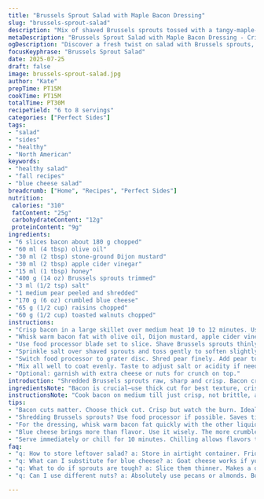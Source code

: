 ```yaml
---
title: "Brussels Sprout Salad with Maple Bacon Dressing"
slug: "brussels-sprout-salad"
description: "Mix of shaved Brussels sprouts tossed with a tangy-maple-bacon dressing. Adds shredded pear and crumbled blue cheese instead of cheddar. Cranberries swapped for raisins and pecans replaced by walnuts for deeper, earthier notes. Bacon grease base infused with olive oil, stone-ground Dijon mustard, apple cider vinegar, and a hint of honey. Quick frying of bacon to crisp, then skim off fat for dressing. Salad tossed with dressing and mix-ins. Notes on shredding, timing, and serving cold or room temp. Refreshing crunch, bite of bacon, sweetness from fruit, nutty finish."
metaDescription: "Brussels Sprout Salad with Maple Bacon Dressing - Crisp sprouts meet sweet pear, tangy blue cheese, and a rich bacon dressing for a unique dish."
ogDescription: "Discover a fresh twist on salad with Brussels sprouts, pear, blue cheese, and a smoky bacon dressing. Perfect for lunch or dinner."
focusKeyphrase: "Brussels Sprout Salad"
date: 2025-07-25
draft: false
image: brussels-sprout-salad.jpg
author: "Kate"
prepTime: PT15M
cookTime: PT15M
totalTime: PT30M
recipeYield: "6 to 8 servings"
categories: ["Perfect Sides"]
tags:
- "salad"
- "sides"
- "healthy"
- "North American"
keywords:
- "healthy salad"
- "fall recipes"
- "blue cheese salad"
breadcrumb: ["Home", "Recipes", "Perfect Sides"]
nutrition: 
 calories: "310"
 fatContent: "25g"
 carbohydrateContent: "12g"
 proteinContent: "9g"
ingredients:
- "6 slices bacon about 180 g chopped"
- "60 ml (4 tbsp) olive oil"
- "30 ml (2 tbsp) stone-ground Dijon mustard"
- "30 ml (2 tbsp) apple cider vinegar"
- "15 ml (1 tbsp) honey"
- "400 g (14 oz) Brussels sprouts trimmed"
- "3 ml (1/2 tsp) salt"
- "1 medium pear peeled and shredded"
- "170 g (6 oz) crumbled blue cheese"
- "65 g (1/2 cup) raisins chopped"
- "60 g (1/2 cup) toasted walnuts chopped"
instructions:
- "Crisp bacon in a large skillet over medium heat 10 to 12 minutes. Use slotted spoon to remove bacon bits. Lay on paper towel drained. Pour off all but 50 ml fat into a large mixing bowl."
- "Whisk warm bacon fat with olive oil, Dijon mustard, apple cider vinegar, honey, and pepper to taste. Stir till emulsified."
- "Use food processor blade set to slice. Shave Brussels sprouts thinly. Add to bowl with dressing immediately."
- "Sprinkle salt over shaved sprouts and toss gently to soften slightly about 4-5 minutes. Do not overmix or they’ll get soggy."
- "Switch food processor to grater disc. Shred pear finely. Add pear to bowl. Fold in crumbled blue cheese, chopped raisins, walnuts, and reserved bacon."
- "Mix all well to coat evenly. Taste to adjust salt or acidity if needed. Serve right away or chill 10 minutes before plating for flavors to meld."
- "Optional: garnish with extra cheese or nuts for crunch on top."
introduction: "Shredded Brussels sprouts raw, sharp and crisp. Bacon crisped till crackly, fatty splash held back for dressing. Pear added for subtle sweetness, blue cheese brings tang and punch. Raisins swap cranberries, walnuts swap pecans, deeper fall notes, earthier finish. This ain’t your typical Brussels sprout salad. Dressing warmed by bacon fat, whisked with oil, tangy Dijon, vinegar, and a touch of honey for roundness. Toss everything quickly, the salt coaxing mild wilting but keeping crunch. Ready in about half an hour. Serve cold or room temperature. Great as lunch or side. Mix of textures, sweet salty punch, nutty crunch. No fuss, no frills, but no boring salad either."
ingredientsNote: "Bacon is crucial—use thick cut for best texture, crisp but not burnt. Reserving fat is key for that smoky dressing. Dijon mustard sub for classic whole grain mustard, a smoother tang but still textured if you pick stone-ground type. Pear replaces apple for softer juicy sweetness, peeled to avoid bitterness. Blue cheese gives more bite than cheddar, adds moisture and salt. Raisins instead of cranberries—less tart, more mellow sweet. Walnuts instead of pecans for a woodsy crunch. If no food processor, fine knife work on sprouts and pear okay but more work."
instructionsNote: "Cook bacon on medium till just crisp, not brittle, around 10 to12 minutes. Reserve fat carefully, measure about 50 ml to keep balance. Mix dressing quickly with fat warm, oil, mustard, cider vinegar, honey, and pepper. Slice Brussels sprouts finely with slicer disc or sharp knife for quick tenderizing. Toss with salt gently, wait few minutes for slight wilting but not soggy. Shred pear with grater disc if possible for even texture. Incorporate cheese, dried fruit, nuts, and bacon last. Toss lightly but thoroughly. Taste and adjust seasoning—salt or acidity. Serve immediately or briefly chill for better melding. Avoid overmixing—preserve texture and crispness."
tips:
- "Bacon cuts matter. Choose thick cut. Crisp but watch the burn. Ideal for dressing. Reserve fat carefully. About 50 ml is enough. Adds flavor. Don't skip. Dijon mustard adds smoothness. Stone-ground is best. Avoid too much texture in dressing. Pear is juicy, peel to skip bitterness that robs sweetness."
- "Shredding Brussels sprouts? Use food processor if possible. Saves time. Slicing by hand works too. Just takes longer. Don't rush. Add salt to sprouts after shredding. It softens slightly. Wait about 4-5 minutes for balance. Careful with overmixing. Don’t let them go soggy."
- "For the dressing, whisk warm bacon fat quickly with the other liquids. It emulsifies better. You'll want the warm factor. Taste as you go. Adjust seasoning if needed. More honey for sweetness? Extra vinegar for zing? Make it to your liking. Flexibility is key."
- "Blue cheese brings more than flavor. Use it wisely. The more crumble, the better. Adds moisture and saltiness. Raisins instead of cranberries here. Milder taste. Walnuts instead of pecans creates crunch. The earthiness complements the fruits. Change it up as desired for texture."
- "Serve immediately or chill for 10 minutes. Chilling allows flavors to blend. Room temperature works too. Presentation matters. Don’t overthink it. Garnish with extra cheese to make it pop. Maybe some nuts. Makes the crunchy topping work even better."
faq:
- "q: How to store leftover salad? a: Store in airtight container. Fridge is best. Will keep for 2-3 days. Dressing may separate. Just mix before serving again. Crispness may fade, so eat within a few days."
- "q: What can I substitute for blue cheese? a: Goat cheese works if you want tang. Feta is another option. Crumbled or creamy, both add flavor, though milder compared to blue. Adjust seasoning for balance."
- "q: What to do if sprouts are tough? a: Slice them thinner. Makes a difference. For older sprouts, more salt and waiting while tossing helps soften. But fresh sprouts should be fine with light handling."
- "q: Can I use different nuts? a: Absolutely use pecans or almonds. Both give crunch, but flavors will shift. Experiment based on what you have at home. Just keep in mind the taste profile of the salad."

---
```

